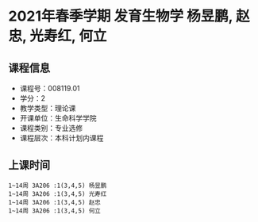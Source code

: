 # 2021年春季学期 发育生物学 杨昱鹏, 赵忠, 光寿红, 何立






## 课程信息

- 课程号：008119.01
- 学分：2
- 教学类型：理论课
- 开课单位：生命科学学院
- 课程类别：专业选修
- 课程层次：本科计划内课程

## 上课时间

```
1~14周 3A206 :1(3,4,5) 杨昱鹏
1~14周 3A206 :1(3,4,5) 光寿红
1~14周 3A206 :1(3,4,5) 赵忠
1~14周 3A206 :1(3,4,5) 何立
```

